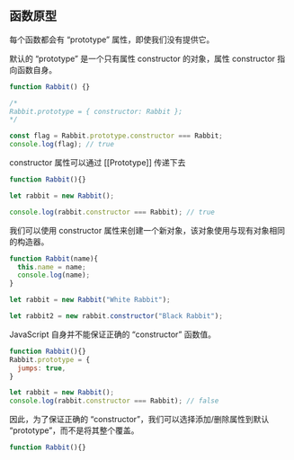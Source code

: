 ## 函数原型

每个函数都会有 “prototype” 属性，即使我们没有提供它。

默认的 “prototype” 是一个只有属性 constructor 的对象，属性 constructor 指向函数自身。

```js
function Rabbit() {}

/*
Rabbit.prototype = { constructor: Rabbit };
*/

const flag = Rabbit.prototype.constructor === Rabbit;
console.log(flag); // true
```

constructor 属性可以通过 [[Prototype]] 传递下去

```js
function Rabbit(){}

let rabbit = new Rabbit();

console.log(rabbit.constructor === Rabbit); // true
```



我们可以使用 constructor 属性来创建一个新对象，该对象使用与现有对象相同的构造器。

```js
function Rabbit(name){
  this.name = name;
  console.log(name);
}

let rabbit = new Rabbit("White Rabbit");

let rabbit2 = new rabbit.constructor("Black Rabbit");
```



JavaScript 自身并不能保证正确的 “constructor” 函数值。

```js
function Rabbit(){}
Rabbit.prototype = {
  jumps: true,
}

let rabbit = new Rabbit();
console.log(rabbit.constructor === Rabbit); // false
```



因此，为了保证正确的 “constructor”，我们可以选择添加/删除属性到默认 “prototype”，而不是将其整个覆盖。

```js
function Rabbit(){}


```


